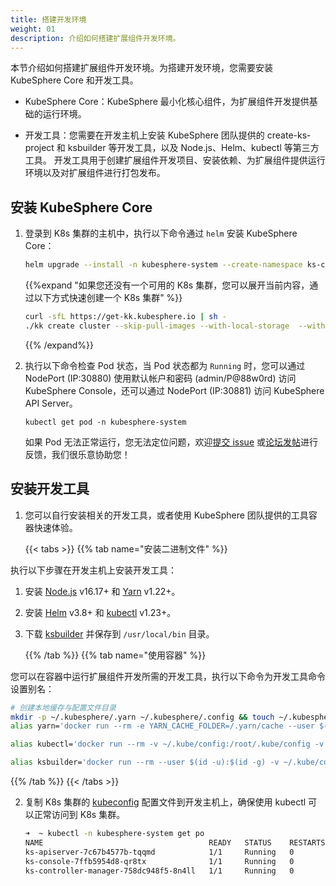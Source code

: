 ```yaml
---
title: 搭建开发环境
weight: 01
description: 介绍如何搭建扩展组件开发环境。
---
```


本节介绍如何搭建扩展组件开发环境。为搭建开发环境，您需要安装 KubeSphere Core 和开发工具。

* KubeSphere Core：KubeSphere 最小化核心组件，为扩展组件开发提供基础的运行环境。

* 开发工具：您需要在开发主机上安装 KubeSphere 团队提供的 create-ks-project 和 ksbuilder 等开发工具，以及 Node.js、Helm、kubectl 等第三方工具。 开发工具用于创建扩展组件开发项目、安装依赖、为扩展组件提供运行环境以及对扩展组件进行打包发布。


## 安装 KubeSphere Core


1. 登录到 K8s 集群的主机中，执行以下命令通过 `helm` 安装 KubeSphere Core：

   ```bash
   helm upgrade --install -n kubesphere-system --create-namespace ks-core https://charts.kubesphere.io/test/ks-core-0.3.1.tgz --set apiserver.nodePort=30881 --set global.tag=v4.0.0-beta.1 --debug --wait
   ```

   {{%expand "如果您还没有一个可用的 K8s 集群，您可以展开当前内容，通过以下方式快速创建一个 K8s 集群" %}}

   ```bash
   curl -sfL https://get-kk.kubesphere.io | sh -
   ./kk create cluster --skip-pull-images --with-local-storage  --with-kubernetes v1.25.4 --container-manager containerd  -y
   ```

   {{% /expand%}}


2. 执行以下命令检查 Pod 状态，当 Pod 状态都为 `Running` 时，您可以通过 NodePort (IP:30880) 使用默认帐户和密码 (admin/P@88w0rd) 访问 KubeSphere Console，还可以通过 NodePort (IP:30881) 访问 KubeSphere API Server。

   ```
   kubectl get pod -n kubesphere-system
   ```

   如果 Pod 无法正常运行，您无法定位问题，欢迎[提交 issue](https://github.com/kubesphere/kubesphere/issues) 或[论坛发帖](https://kubesphere.io/forum/)进行反馈，我们很乐意协助您！


## 安装开发工具

1. 您可以自行安装相关的开发工具，或者使用 KubeSphere 团队提供的工具容器快速体验。

   {{< tabs >}}
   {{% tab name="安装二进制文件" %}}

执行以下步骤在开发主机上安装开发工具：

1. 安装 [Node.js](https://nodejs.org/en/download/package-manager) v16.17+ 和 [Yarn](https://classic.yarnpkg.com/lang/en/docs/install) v1.22+。

2. 安装 [Helm](https://helm.sh/docs/intro/install/) v3.8+ 和 [kubectl](https://kubernetes.io/zh-cn/docs/tasks/tools/#kubectl) v1.23+。

2. 下载 [ksbuilder](https://github.com/kubesphere/ksbuilder/releases) 并保存到 `/usr/local/bin` 目录。

   {{% /tab %}}
{{% tab name="使用容器" %}}

您可以在容器中运行扩展组件开发所需的开发工具，执行以下命令为开发工具命令设置别名：

```bash
# 创建本地缓存与配置文件目录
mkdir -p ~/.kubesphere/.yarn ~/.kubesphere/.config && touch ~/.kubesphere/.yarnrc
alias yarn='docker run --rm -e YARN_CACHE_FOLDER=/.yarn/cache --user $(id -u):$(id -g) -v $PWD:$PWD -v ~/.kubesphere/.yarnrc:/.yarnrc -v ~/.kubesphere/.yarn:/.yarn -v ~/.kubesphere/.config:/.config -w $PWD -p 8000:8000 -p 8001:8001 -it kubespheredev/dev-tools:v4.0.0-alpha.1 yarn'
```


```bash
alias kubectl='docker run --rm -v ~/.kube/config:/root/.kube/config -v $PWD:$PWD -w $PWD -it kubespheredev/dev-tools:v4.0.0-alpha.1 kubectl'
```

```bash
alias ksbuilder='docker run --rm --user $(id -u):$(id -g) -v ~/.kube/config:/tmp/kubeconfig -e KUBECONFIG=/tmp/kubeconfig -v $PWD:$PWD -w $PWD -it kubespheredev/dev-tools:v4.0.0-alpha.1 ksbuilder'
```

   {{% /tab %}}
   {{< /tabs >}}

2. 复制 K8s 集群的 [kubeconfig](https://kubernetes.io/zh-cn/docs/concepts/configuration/organize-cluster-access-kubeconfig/) 配置文件到开发主机上，确保使用 kubectl 可以正常访问到 K8s 集群。


   ```bash
   ➜  ~ kubectl -n kubesphere-system get po
   NAME                                     READY   STATUS    RESTARTS       AGE
   ks-apiserver-7c67b4577b-tqqmd            1/1     Running   0              10d
   ks-console-7ffb5954d8-qr8tx              1/1     Running   0              10d
   ks-controller-manager-758dc948f5-8n4ll   1/1     Running   0              10d
   ```
